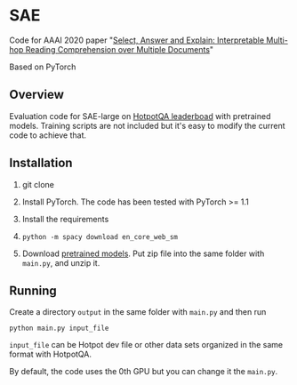 # SAE
Code for AAAI 2020 paper "[Select, Answer and Explain: Interpretable Multi-hop Reading Comprehension over Multiple Documents](https://arxiv.org/abs/1911.00484)"

Based on PyTorch

## Overview
Evaluation code for SAE-large on [HotpotQA leaderboad](https://hotpotqa.github.io/) with pretrained models. Training scripts are not included but it's easy to modify the current code to achieve that.

## Installation
1. git clone

2. Install PyTorch. The code has been tested with PyTorch >= 1.1

2. Install the requirements

3. `python -m spacy download en_core_web_sm`

4. Download [pretrained models](https://drive.google.com/open?id=1Eqgi0SYB9XRHkuMyjFpeYI_MWZ7GCNTt). Put zip file into the same folder with `main.py`, and unzip it.

## Running
Create a directory `output` in the same folder with `main.py` and then run

```
python main.py input_file
```

`input_file` can be Hotpot dev file or other data sets organized in the same format with HotpotQA.

By default, the code uses the 0th GPU but you can change it the `main.py`.
